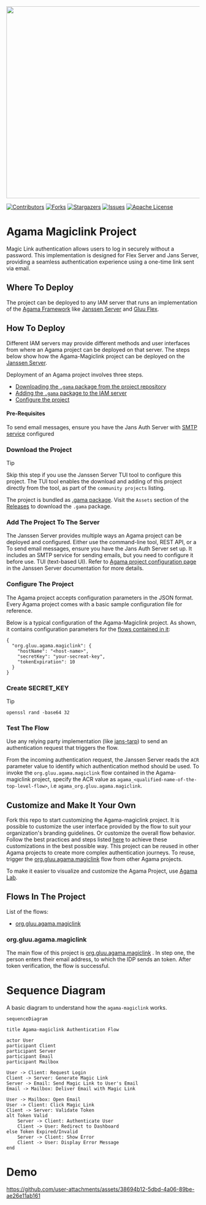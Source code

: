 <img  src = "https://github.com/user-attachments/assets/30c2cc2d-2352-4886-b44e-b2978f64239e" style="height: 500px; width:690px;"/>

<!-- These are statistics for this repository-->
[![Contributors][contributors-shield]][contributors-url]
[![Forks][forks-shield]][forks-url]
[![Stargazers][stars-shield]][stars-url]
[![Issues][issues-shield]][issues-url]
[![Apache License][license-shield]][license-url]


# Agama Magiclink Project

Magic Link authentication allows users to log in securely without a password. This implementation is designed for Flex Server and Jans Server, providing a seamless authentication experience using a one-time link sent via email.

## Where To Deploy

The project can be deployed to any IAM server that runs an implementation of 
the [Agama Framework](https://docs.jans.io/head/agama/introduction/) like 
[Janssen Server](https://jans.io) and [Gluu Flex](https://gluu.org/flex/).

## How To Deploy

Different IAM servers may provide different methods and 
user interfaces from where an Agama project can be deployed on that server. 
The steps below show how the Agama-Magiclink project can be deployed on the 
[Janssen Server](https://jans.io). 

Deployment of an Agama project involves three steps.

- [Downloading the `.gama` package from the project repository](#download-the-project)
- [Adding the `.gama` package to the IAM server](#add-the-project-to-the-server)
- [Configure the project](#configure-the-project)


#### Pre-Requisites

To send email messages, ensure you have the Jans Auth Server with 
[SMTP service](https://docs.jans.io/head/admin/config-guide/smtp-configuration/)
configured


### Download the Project

> [!TIP]
> Skip this step if you use the Janssen Server TUI tool to 
> configure this project. The TUI tool enables the download and adding of this 
> project directly from the tool, as part of the `community projects` listing. 


The project is bundled as 
[.gama package](https://docs.jans.io/head/agama/gama-format/). 
Visit the `Assets` section of the 
[Releases](https://github.com/GluuFederation/agama-magiclink/releases) to download the `.gama` package.


### Add The Project To The Server

The Janssen Server provides multiple ways an Agama project can be 
deployed and configured. Either use the command-line tool, REST API, or a To send email messages, ensure you have the Jans Auth Server set up. It includes an SMTP service for sending emails, but you need to configure it before use.
TUI (text-based UI). Refer to 
[Agama project configuration page](https://docs.jans.io/head/admin/config-guide/auth-server-config/agama-project-configuration/) 
in the Janssen Server documentation for more details.

### Configure The Project

The Agama project accepts configuration parameters in the JSON format. 
Every Agama project comes with a basic sample configuration file for reference.


Below is a typical configuration of the Agama-Magiclink project. As shown, it contains
configuration parameters for the [flows contained in it](#flows-in-the-project):

```
{
  "org.gluu.agama.magiclink": {
    "hostName": "<host-name>",
    "secretKey": "your-secreat-key",
    "tokenExpiration": 10
  }
}
```

### Create SECRET_KEY
> [!TIP]
> `openssl rand -base64 32` 



### Test The Flow

Use any relying party implementation (like [jans-tarp](https://github.com/JanssenProject/jans/tree/main/demos/jans-tarp)) 
to send an authentication request that triggers the flow.

From the incoming authentication request, the Janssen Server reads the `ACR` 
parameter value to identify which authentication method should be used. 
To invoke the `org.gluu.agama.magiclink` flow contained in the Agama-magiclink project, 
specify the ACR value as `agama_<qualified-name-of-the-top-level-flow>`, 
i.e `agama_org.gluu.agama.magiclink`.


## Customize and Make It Your Own

Fork this repo to start customizing the Agama-magiclink project. It is possible to 
customize the user interface provided by the flow to suit your organization's 
branding guidelines. Or customize the overall flow behavior. Follow the best 
practices and steps listed [here](https://docs.jans.io/head/admin/developer/agama/agama-best-practices/#project-reuse-and-customizations)
to achieve these customizations in the best possible way.
This project can be reused in other Agama projects to create more complex
authentication journeys. To reuse, trigger the 
[org.gluu.agama.magiclink](#orggluuagamamagiclink) flow from other Agama projects.

To make it easier to visualize and customize the Agama Project, use
[Agama Lab](https://cloud.gluu.org/agama-lab/login).

## Flows In The Project

List of the flows: 

- [org.gluu.agama.magiclink](#orggluuagamamagiclink)

### org.gluu.agama.magiclink

The main flow of this project is [org.gluu.agama.magiclink](./code/org.gluu.agama.magiclink.flow) .
In step one, the person enters their email address, to which the IDP sends an token.
After token verification,  the flow is successful.


# Sequence Diagram

A basic diagram to understand how the `agama-magiclink` works.

```mermaid
sequenceDiagram

title Agama-magiclink Authentication Flow

actor User
participant Client
participant Server
participant Email
participant Mailbox

User -> Client: Request Login
Client -> Server: Generate Magic Link
Server -> Email: Send Magic Link to User's Email
Email -> Mailbox: Deliver Email with Magic Link

User -> Mailbox: Open Email
User -> Client: Click Magic Link
Client -> Server: Validate Token
alt Token Valid
    Server -> Client: Authenticate User
    Client -> User: Redirect to Dashboard
else Token Expired/Invalid
    Server -> Client: Show Error
    Client -> User: Display Error Message
end

```


# Demo

https://github.com/user-attachments/assets/38694b12-5dbd-4a06-89be-ae26e11ab161





<!-- This are stats url reference for this repository -->
[contributors-shield]: https://img.shields.io/github/contributors/GluuFederation/agama-magiclink.svg?style=for-the-badge
[contributors-url]: https://github.com/GluuFederation/agama-magiclink/graphs/contributors
[forks-shield]: https://img.shields.io/github/forks/GluuFederation/agama-magiclink.svg?style=for-the-badge
[forks-url]: https://github.com/GluuFederation/agama-magiclink/network/members
[stars-shield]: https://img.shields.io/github/stars/GluuFederation/agama-magiclink?style=for-the-badge
[stars-url]: https://github.com/GluuFederation/agama-magiclink/stargazers
[issues-shield]: https://img.shields.io/github/issues/GluuFederation/agama-magiclink.svg?style=for-the-badge
[issues-url]: https://github.com/GluuFederation/agama-magiclink/issues
[license-shield]: https://img.shields.io/github/license/GluuFederation/agama-magiclink.svg?style=for-the-badge
[license-url]: https://github.com/GluuFederation/agama-magiclink/blob/main/LICENSE
